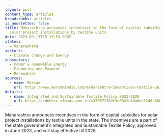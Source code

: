 ```yaml
---
layout: post
content_type: articles
breadcrumbs: articles
is_newsletter: false
title: Maharashtra announces incentives in the form of capital subsidies for
  solar project installations by textile units
date: 2023-09-13T15:17:59.990Z
states:
  - Maharashtra
sectors:
  - Climate Change and Energy
subsectors:
  - Power & Renewable Energy
  - Financing and Payment
  - Renewables
sources:
  - name: Mercom
    url: https://www.mercomindia.com/maharashtra-incentives-textile-units-setting-up-solar-projects
details:
  - name: Integrated and Sustainable Textile Policy 2023-2028
    url: https://cdnbbsr.s3waas.gov.in/s33937230de3c8041e4da6ac3246a888e8/uploads/2023/06/2023060749.pdf
---
```

Maharashtra announces incentives in the form of capital subsidies for solar project installations by textile units in the state. The incentives are a part of the state government’s Integrated and Sustainable Textile Policy, approved in June 2023, and will stay effective till 2028.
